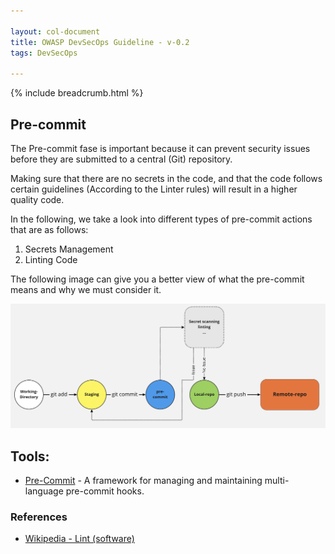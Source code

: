 ```yaml
---

layout: col-document
title: OWASP DevSecOps Guideline - v-0.2
tags: DevSecOps

---
```


{% include breadcrumb.html %}

## Pre-commit

The Pre-commit fase is important because it can prevent security issues before they are submitted to a central (Git) repository.

Making sure that there are no secrets in the code, and that the code follows certain guidelines (According to the Linter rules) will result in a higher quality code.

In the following, we take a look into different types of pre-commit actions that are as follows:
1. Secrets Management
2. Linting Code


The following image can give you a better view of what the pre-commit means and why we must consider it. 

![Pre Commit](assets/images/pre-commit.png)

## Tools:

+ [Pre-Commit](https://pre-commit.com/) - A framework for managing and maintaining multi-language pre-commit hooks.


### References

+ [Wikipedia - Lint (software)](https://en.wikipedia.org/wiki/Lint_(software))